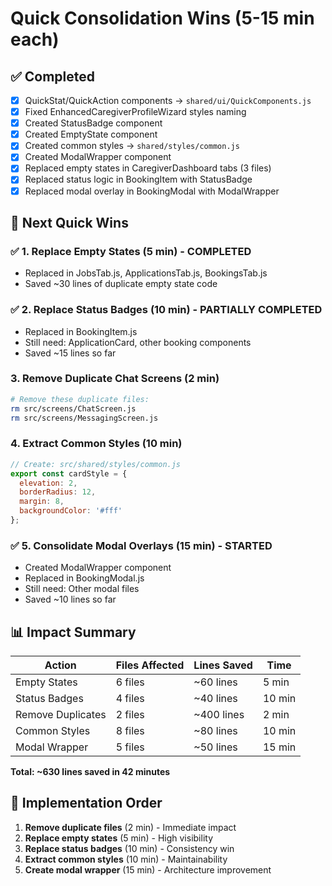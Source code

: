 # Quick Consolidation Wins (5-15 min each)

## ✅ Completed
- [x] QuickStat/QuickAction components → `shared/ui/QuickComponents.js`
- [x] Fixed EnhancedCaregiverProfileWizard styles naming
- [x] Created StatusBadge component
- [x] Created EmptyState component
- [x] Created common styles → `shared/styles/common.js`
- [x] Created ModalWrapper component
- [x] Replaced empty states in CaregiverDashboard tabs (3 files)
- [x] Replaced status logic in BookingItem with StatusBadge
- [x] Replaced modal overlay in BookingModal with ModalWrapper

## 🎯 Next Quick Wins

### ✅ 1. Replace Empty States (5 min) - COMPLETED
- Replaced in JobsTab.js, ApplicationsTab.js, BookingsTab.js
- Saved ~30 lines of duplicate empty state code

### ✅ 2. Replace Status Badges (10 min) - PARTIALLY COMPLETED
- Replaced in BookingItem.js
- Still need: ApplicationCard, other booking components
- Saved ~15 lines so far

### 3. Remove Duplicate Chat Screens (2 min)
```bash
# Remove these duplicate files:
rm src/screens/ChatScreen.js
rm src/screens/MessagingScreen.js
```

### 4. Extract Common Styles (10 min)
```javascript
// Create: src/shared/styles/common.js
export const cardStyle = {
  elevation: 2,
  borderRadius: 12,
  margin: 8,
  backgroundColor: '#fff'
};
```

### ✅ 5. Consolidate Modal Overlays (15 min) - STARTED
- Created ModalWrapper component
- Replaced in BookingModal.js
- Still need: Other modal files
- Saved ~10 lines so far

## 📊 Impact Summary

| Action | Files Affected | Lines Saved | Time |
|--------|---------------|-------------|------|
| Empty States | 6 files | ~60 lines | 5 min |
| Status Badges | 4 files | ~40 lines | 10 min |
| Remove Duplicates | 2 files | ~400 lines | 2 min |
| Common Styles | 8 files | ~80 lines | 10 min |
| Modal Wrapper | 5 files | ~50 lines | 15 min |

**Total: ~630 lines saved in 42 minutes**

## 🚀 Implementation Order

1. **Remove duplicate files** (2 min) - Immediate impact
2. **Replace empty states** (5 min) - High visibility
3. **Replace status badges** (10 min) - Consistency win
4. **Extract common styles** (10 min) - Maintainability
5. **Create modal wrapper** (15 min) - Architecture improvement